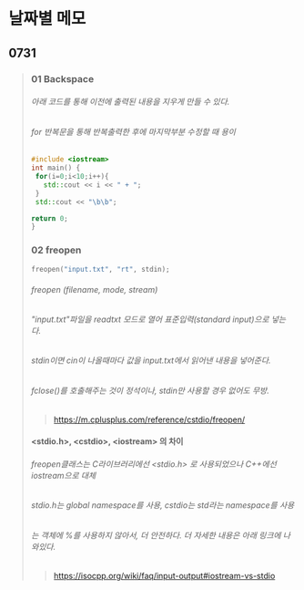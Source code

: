 # 날짜별 메모

## 0731
> ### 01 Backspace
> ###### 아래 코드를 통해 이전에 출력된 내용을 지우게 만들 수 있다.
> ###### for 반복문을 통해 반복출력한 후에 마지막부분 수정할 때 용이
>    ```cpp
>    #include <iostream>
>    int main() {
>     for(i=0;i<10;i++){
>       std::cout << i << " + ";
>     }
>     std::cout << "\b\b";
> 
>    return 0;
>    }
>    ```
> ### 02 freopen
>
>    ```cpp
>    freopen("input.txt", "rt", stdin);
>    ```
>  
>	###### freopen (filename, mode, stream)
>	###### "input.txt"파일을 readtxt 모드로 열어 표준입력(standard input)으로 넣는다.
> ###### stdin이면 cin이 나올때마다 값을 input.txt에서 읽어낸 내용을 넣어준다.
>  ###### fclose()를 호출해주는 것이 정석이나, stdin만 사용할 경우 없어도 무방.
> > <a> https://m.cplusplus.com/reference/cstdio/freopen/
> #### <stdio.h>, \<cstdio\>, \<iostream\> 의 차이
>	###### freopen클래스는 C라이브러리에선 <stdio.h> 로 사용되었으나 C++에선 iostream으로 대체
>	###### stdio.h는 global namespace를 사용, cstdio는 std라는 namespace를 사용
>
>	###### <iostream>는 객체에 %를 사용하지 않아서, 더 안전하다. 더 자세한 내용은 아래 링크에 나와있다.
> > <a> https://isocpp.org/wiki/faq/input-output#iostream-vs-stdio
